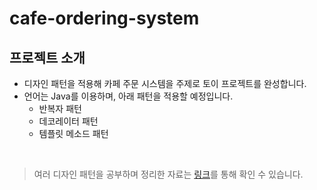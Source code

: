 # cafe-ordering-system

## 프로젝트 소개
- 디자인 패턴을 적용해 카페 주문 시스템을 주제로 토이 프로젝트를 완성합니다.
- 언어는 Java를 이용하며, 아래 패턴을 적용할 예정입니다.
    - 반복자 패턴
    - 데코레이터 패턴
    - 템플릿 메소드 패턴

<br/>

> 여러 디자인 패턴을 공부하며 정리한 자료는 [링크](https://github.com/2dongyeop/design-pattern)를 통해 확인 수 있습니다.

<br/>

